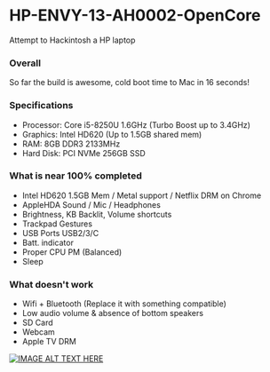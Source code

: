 # HP-ENVY-13-AH0002-OpenCore
Attempt to Hackintosh a HP laptop

### Overall
So far the build is awesome, cold boot time to Mac in 16 seconds!

### Specifications

* Processor: Core i5-8250U 1.6GHz (Turbo Boost up to 3.4GHz)
* Graphics: Intel HD620 (Up to 1.5GB shared mem)
* RAM: 8GB DDR3 2133MHz
* Hard Disk: PCI NVMe 256GB SSD

### What is near 100% completed

* Intel HD620 1.5GB Mem / Metal support / Netflix DRM on Chrome
* AppleHDA Sound / Mic / Headphones
* Brightness, KB Backlit, Volume shortcuts
* Trackpad Gestures
* USB Ports USB2/3/C
* Batt. indicator
* Proper CPU PM (Balanced)
* Sleep

### What doesn't work

* Wifi + Bluetooth (Replace it with something compatible)
* Low audio volume & absence of bottom speakers
* SD Card
* Webcam
* Apple TV DRM

[![IMAGE ALT TEXT HERE](https://img.youtube.com/vi/ErfofIAxkd4/0.jpg)](https://www.youtube.com/watch?v=ErfofIAxkd4)
